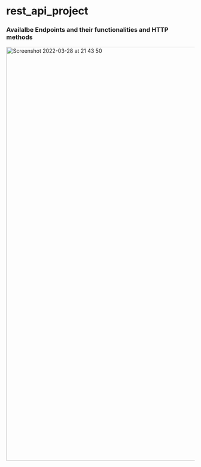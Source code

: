 # rest_api_project

### Availalbe Endpoints and their functionalities and HTTP methods
<img width="1106" alt="Screenshot 2022-03-28 at 21 43 50" src="https://user-images.githubusercontent.com/42198709/160467284-8c6b15a1-305c-4b7b-8328-c247c2fb180a.png">
